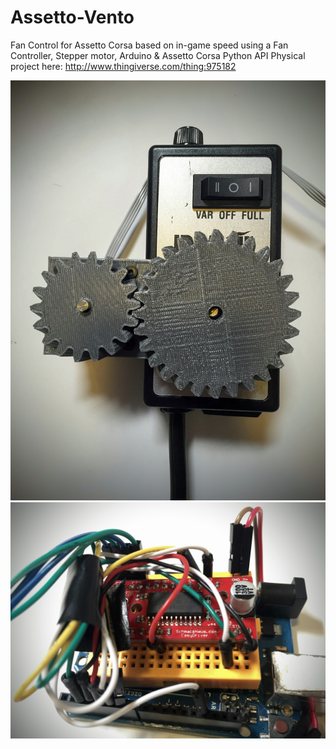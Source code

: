 # Assetto-Vento
Fan Control for Assetto Corsa based on in-game speed using a Fan Controller, Stepper motor, Arduino &amp; Assetto Corsa Python API
Physical project here:
http://www.thingiverse.com/thing:975182

![Fan Controller](https://raw.githubusercontent.com/robertcedwards/Assetto-Vento/master/images/fan-controller.JPG)
![Motor Controller](https://raw.githubusercontent.com/robertcedwards/Assetto-Vento/master/images/motor-controller.JPG)

